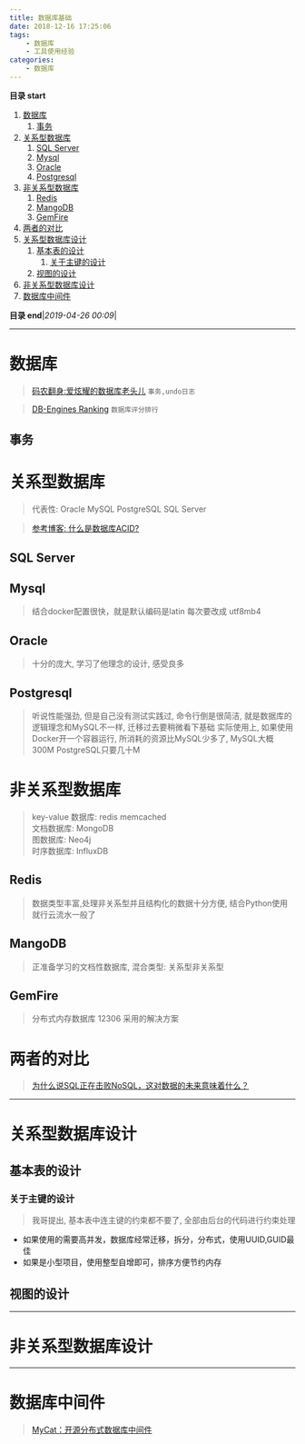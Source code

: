 ```yaml
---
title: 数据库基础
date: 2018-12-16 17:25:06
tags: 
    - 数据库
    - 工具使用经验
categories: 
    - 数据库
---
```


**目录 start**
 
1. [数据库](#数据库)
    1. [事务](#事务)
1. [关系型数据库](#关系型数据库)
    1. [SQL Server](#sql-server)
    1. [Mysql](#mysql)
    1. [Oracle](#oracle)
    1. [Postgresql](#postgresql)
1. [非关系型数据库](#非关系型数据库)
    1. [Redis](#redis)
    1. [MangoDB](#mangodb)
    1. [GemFire](#gemfire)
1. [两者的对比](#两者的对比)
1. [关系型数据库设计](#关系型数据库设计)
    1. [基本表的设计](#基本表的设计)
        1. [关于主键的设计](#关于主键的设计)
    1. [视图的设计](#视图的设计)
1. [非关系型数据库设计](#非关系型数据库设计)
1. [数据库中间件](#数据库中间件)

**目录 end**|_2019-04-26 00:09_|
****************************************
# 数据库
> [码农翻身:爱炫耀的数据库老头儿](https://mp.weixin.qq.com/s?__biz=MzAxOTc0NzExNg==&mid=2665514001&idx=1&sn=17b72c3e69db6c4277e3045c699b7b6b&chksm=80d67c52b7a1f5446020826841869221873f4578524181384592839d19c4810dc68807117e13&scene=21#wechat_redirect) `事务,undo日志`

> [DB-Engines Ranking](https://db-engines.com/en/ranking) `数据库评分排行`

## 事务 


# 关系型数据库
> 代表性: Oracle MySQL PostgreSQL SQL Server

> [参考博客: 什么是数据库ACID?](http://www.jdon.com/concurrent/acid-database.html)



## SQL Server

## Mysql
> 结合docker配置很快，就是默认编码是latin 每次要改成 utf8mb4

## Oracle
> 十分的庞大, 学习了他理念的设计, 感受良多

## Postgresql
> 听说性能强劲, 但是自己没有测试实践过, 命令行倒是很简洁, 就是数据库的逻辑理念和MySQL不一样, 迁移过去要稍微看下基础
> 实际使用上, 如果使用Docker开一个容器运行, 所消耗的资源比MySQL少多了, MySQL大概 300M PostgreSQL只要几十M

# 非关系型数据库
> key-value 数据库: redis memcached   
> 文档数据库: MongoDB  
> 图数据库: Neo4j  
> 时序数据库: InfluxDB   

## Redis
> 数据类型丰富,处理非关系型并且结构化的数据十分方便, 结合Python使用就行云流水一般了

## MangoDB
> 正准备学习的文档性数据库, 混合类型: 关系型非关系型

## GemFire
> 分布式内存数据库 12306 采用的解决方案

# 两者的对比
> [为什么说SQL正在击败NoSQL，这对数据的未来意味着什么？](http://www.infoq.com/cn/news/2017/10/SQL-NoSQL-mean-what?utm_source=news_about_rdbms&utm_medium=link&utm_campaign=rdbms)

***********************

# 关系型数据库设计
## 基本表的设计
### 关于主键的设计
> 我哥提出, 基本表中连主键的约束都不要了, 全部由后台的代码进行约束处理

- 如果使用的需要高并发，数据库经常迁移，拆分，分布式，使用UUID,GUID最佳
- 如果是小型项目，使用整型自增即可，排序方便节约内存

## 视图的设计

************************

# 非关系型数据库设计

************************

# 数据库中间件
> [MyCat：开源分布式数据库中间件](https://www.csdn.net/article/2015-07-16/2825228)

